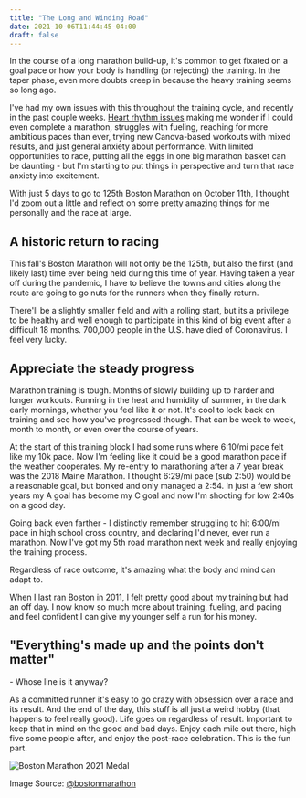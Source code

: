 ```yaml
---
title: "The Long and Winding Road"
date: 2021-10-06T11:44:45-04:00
draft: false
---
```


In the course of a long marathon build-up, it's common to get fixated on a goal pace or how your body is handling (or rejecting) the training. In the taper phase, even more doubts creep in because the heavy training seems so long ago.

 

I've had my own issues with this throughout the training cycle, and recently in the past couple weeks. [Heart rhythm issues](https://academic.oup.com/eurjpc/article/21/8/1040/5925801) making me wonder if I could even complete a marathon, struggles with fueling, reaching for more ambitious paces than ever, trying new Canova-based workouts with mixed results, and just general anxiety about performance. With limited opportunities to race, putting all the eggs in one big marathon basket can be daunting - but I'm starting to put things in perspective and turn that race anxiety into excitement.

 

With just 5 days to go to 125th Boston Marathon on October 11th, I thought I'd zoom out a little and reflect on some pretty amazing things for me personally and the race at large.

 
 

## A historic return to racing

 

This fall's Boston Marathon will not only be the 125th, but also the first (and likely last) time ever being held during this time of year. Having taken a year off during the pandemic, I have to believe the towns and cities along the route are going to go nuts for the runners when they finally return.

 

There'll be a slightly smaller field and with a rolling start, but its a privilege to be healthy and well enough to participate in this kind of big event after a difficult 18 months. 700,000 people in the U.S. have died of Coronavirus. I feel very lucky.

 


## Appreciate the steady progress

 

Marathon training is tough. Months of slowly building up to harder and longer workouts. Running in the heat and humidity of summer, in the dark early mornings, whether you feel like it or not. It's cool to look back on training and see how you've progressed though. That can be week to week, month to month, or even over the course of years.

 

At the start of this training block I had some runs where 6:10/mi pace felt like my 10k pace. Now I'm feeling like it could be a good marathon pace if the weather cooperates. My re-entry to marathoning after a 7 year break was the 2018 Maine Marathon. I thought 6:29/mi pace (sub 2:50) would be a reasonable goal, but bonked and only managed a 2:54. In just a few short years my A goal has become my C goal and now I'm shooting for low 2:40s on a good day.

 

Going back even farther - I distinctly remember struggling to hit 6:00/mi pace in high school cross country, and declaring I'd never, ever run a marathon. Now I've got my 5th road marathon next week and really enjoying the training process.

 

Regardless of race outcome, it's amazing what the body and mind can adapt to.

 

When I last ran Boston in 2011, I felt pretty good about my training but had an off day. I now know so much more about training, fueling, and pacing and feel confident I can give my younger self a run for his money.

 

## "Everything's made up and the points don't matter"

\- Whose line is it anyway?

 

As a committed runner it's easy to go crazy with obsession over a race and its result. And the end of the day, this stuff is all just a weird hobby (that happens to feel really good). Life goes on regardless of result. Important to keep that in mind on the good and bad days. Enjoy each mile out there, high five some people after, and enjoy the post-race celebration. This is the fun part.

![Boston Marathon 2021 Medal](/img/boston2021medal.jpeg)

Image Source: [@bostonmarathon](https://www.instagram.com/bostonmarathon)